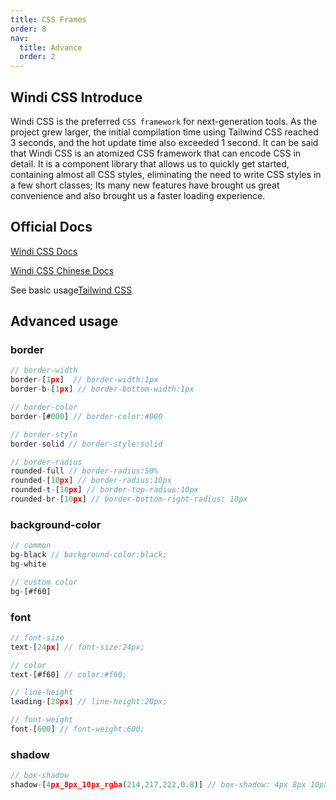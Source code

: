 ```yaml
---
title: CSS Frames
order: 8
nav:
  title: Advance
  order: 2
---
```


## Windi CSS Introduce

Windi CSS is the preferred `CSS framework` for next-generation tools. As the project grew larger, the initial compilation time using Tailwind CSS reached 3 seconds, and the hot update time also exceeded 1 second. It can be said that Windi CSS is an atomized CSS framework that can encode CSS in detail. It is a component library that allows us to quickly get started, containing almost all CSS styles, eliminating the need to write CSS styles in a few short classes; Its many new features have brought us great convenience and also brought us a faster loading experience.

## Official Docs

<a href="https://windicss.org/" target="_blank">Windi CSS Docs</a>

<a href="https://cn.windicss.org/" target="_blank">Windi CSS Chinese Docs</a>

See basic usage<a href="https://www.tailwindcss.cn/" target="_blank">Tailwind CSS</a>

## Advanced usage

### border

```js
// border-width
border-[1px]  // border-width:1px
border-b-[1px] // border-bottom-width:1px

// border-color
border-[#000] // border-color:#000

// border-style
border-solid // border-style:solid

// border-radius
rounded-full // border-radius:50%
rounded-[10px] // border-radius:10px
rounded-t-[10px] // border-top-radius:10px
rounded-br-[10px] // border-bottom-right-radius: 10px
```

### background-color

```js
// common
bg-black // background-color:black;
bg-white

// custom color
bg-[#f60]
```

### font

```js
// font-size
text-[24px] // font-size:24px;

// color
text-[#f60] // color:#f60;

// line-height
leading-[20px] // line-height:20px;

// font-weight
font-[600] // font-weight:600;
```

### shadow

```js
// box-shadow
shadow-[4px_8px_10px_rgba(214,217,222,0.8)] // box-shadow: 4px 8px 10px rgba(214,217,222,0.8)
```
